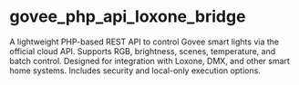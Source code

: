 # govee_php_api_loxone_bridge
A lightweight PHP-based REST API to control Govee smart lights via the official cloud API. Supports RGB, brightness, scenes, temperature, and batch control. Designed for integration with Loxone, DMX, and other smart home systems. Includes security and local-only execution options.
